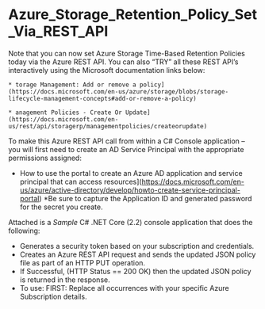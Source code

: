 # Azure_Storage_Retention_Policy_Set_Via_REST_API

Note that you can now set Azure Storage Time-Based Retention Policies today via the Azure REST API. You can also “TRY” all these REST API’s interactively using the Microsoft documentation links below: 

    * torage Management: Add or remove a policy](https://docs.microsoft.com/en-us/azure/storage/blobs/storage-lifecycle-management-concepts#add-or-remove-a-policy)

    * anagement Policies - Create Or Update](https://docs.microsoft.com/en-us/rest/api/storagerp/managementpolicies/createorupdate)

To make this Azure REST API call from within a C# Console application – you will first need to create an AD Service Principal with the appropriate permissions assigned:
 * How to use the portal to create an Azure AD application and service principal that can access resources](https://docs.microsoft.com/en-us/azure/active-directory/develop/howto-create-service-principal-portal)
*Be sure to capture the Application ID and generated password for the secret you create.

Attached is a *Sample* C# .NET Core (2.2) console application that does the following:
*	Generates a security token based on your subscription and credentials.
*	Creates an Azure REST API request and sends the updated JSON policy file as part of an HTTP PUT operation.
*	If Successful, (HTTP Status == 200 OK) then the updated JSON policy is returned in the response.
*	To use: FIRST: Replace all <YOUR INFO> occurrences with your specific Azure Subscription details.
